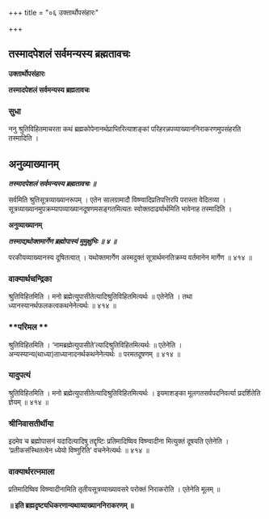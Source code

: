 +++
title = "०६ उक्तार्थोपसंहारः"

+++


## तस्मादपेशलं सर्वमन्यस्य ब्रह्मतावचः

**उक्तार्थोपसंहारः**

**तस्मादपेशलं सर्वमन्यस्य ब्रह्मतावचः**

### **सुधा**

ननु श्रुतिविहितमाचरता कथं ब्रह्मकोपेनानर्थप्राप्तिरित्याशङ्कां परिहरन्नपव्याख्याननिराकरणमुपसंहरति तस्मादिति ।

## **अनुव्याख्यानम्**

***तस्मादपेशलं सर्वमन्यस्य ब्रह्मतावचः ॥***

सर्वमिति श्रुतिसूत्रव्याख्यानरूपम् । एतेन सालग्रामादौ विष्ण्वादिप्रतिपत्तिरपि परास्ता वेदितव्या । सूत्रव्याख्यानमुपक्रम्यापव्याख्यानदूषणमसङ्गतमित्यतः स्वोक्तदार्ढ्यार्थमिति भावेनाह तस्मादिति ।

**अनुव्याख्यानम्**

***तस्माद्यथोक्तमार्गेण ब्रह्मोपास्यं मुमुक्षुभिः ॥ ४ ॥***

परकीयव्याख्यानस्य दूषितत्वात् । यथोक्तमार्गेण अस्मदुक्तं सूत्रार्थमनतिक्रम्य वर्तमानेन मार्गेण ॥ ४१४ ॥

### **वाक्यार्थचन्द्रिका**

श्रुतिविहितमिति । मनो ब्रह्मेत्युपासीतेत्यादिश्रुतिविहितमित्यर्थः ॥ एतेनेति । तथा ध्यानस्यानर्थफलकत्वकथनेनेत्यर्थः ॥ ४१४ ॥

### **परिमल **

श्रुतिविहितमिति । ‘नामब्रह्मेत्युपासीते’त्यादिश्रुतिविहितमित्यर्थः ॥ एतेनेति । अन्यस्यान्य(थाध्या)ताध्यानादनर्थकथनेनेत्यर्थः ॥ परमतदूषणम् ॥ ४१४ ॥

### **यादुपत्यं**

श्रुतिविहितमिति । मनो ब्रह्मेत्युपासीतेत्यादिश्रुतिविहितमित्यर्थः । इयमाशङ्का मूलगतसर्वपदनिवर्त्या प्रदर्शितेति ज्ञेयम् ॥ ४१४ ॥

### **श्रीनिवासतीर्थीया**

इदमेव च ब्रह्मोपासनं यदादित्यादिषु तद्दृष्टिः प्रतिमादिष्विव विष्ण्वादीना मित्युक्तं दूषयति एतेनेति । ‘प्रतीकसंस्थितत्वेन ध्येयो विष्णुरिति’ वचनेनेत्यर्थः ॥ ४१४ ॥



### **वाक्यार्थरत्नमाला**

प्रतिमादिष्विव विष्ण्वादीनामिति तृतीयसूत्रव्याख्यावसरे परोक्तं निराकरोति । एतेनेति मूलम् ॥

**॥ इति ब्रह्मदृष्ट्यधिकरणान्यथाव्याख्याननिराकरणम् ॥**

